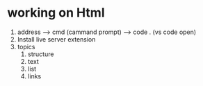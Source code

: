 # working on Html

1. address --> cmd (cammand prompt) --> code . (vs code open)
2. Install live server extension
3. topics
    1. structure
    2. text
    3. list
    4. links